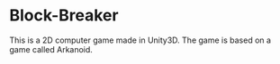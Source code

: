 # Block-Breaker
This is a 2D computer game made in Unity3D. The game is based on a game called Arkanoid.
